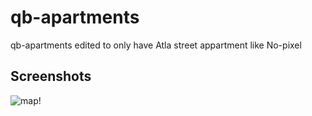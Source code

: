 # qb-apartments
qb-apartments edited to only have Atla street appartment like No-pixel

## Screenshots

![map!](https://imgur.com/a/asBGWTV)

